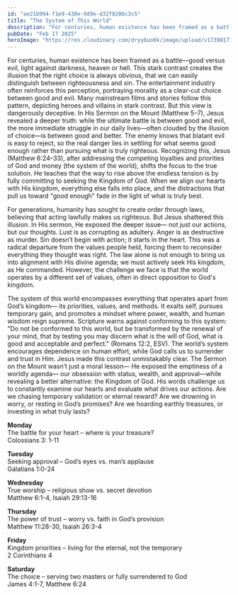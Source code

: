 ```yaml
---
id: "ae21b994-f1e9-430e-9d9e-d32f8206c3c5"
title: "The System of This World"
description: "For centuries, human existence has been framed as a battle—good versus evil, light against darkness, heaven or hell. But this view is dangerously deceptive."
pubDate: "Feb 17 2025"
heroImage: "https://res.cloudinary.com/dryy6uo6k/image/upload/v1739817315/climbing-a-mountain_c7rpex.jpg"
---
```


For centuries, human existence has been framed as a battle—good versus evil, light against darkness, heaven or hell. This stark contrast creates the illusion that the right choice is always obvious, that we can easily distinguish between righteousness and sin. The entertainment industry often reinforces this perception, portraying morality as a clear-cut choice between good and evil. Many mainstream films and stories follow this pattern, depicting heroes and villains in stark contrast. But this view is dangerously deceptive. In His Sermon on the Mount (Matthew 5–7), Jesus revealed a deeper truth: while the ultimate battle is between good and evil, the more immediate struggle in our daily lives—often clouded by the illusion of choice—is between good and better. The enemy knows that blatant evil is easy to reject, so the real danger lies in settling for what seems good enough rather than pursuing what is truly righteous. Recognizing this, Jesus (Matthew 6:24–33), after addressing the competing loyalties and priorities of God and money (the system of the world), shifts the focus to the true solution. He teaches that the way to rise above the endless tension is by fully committing to seeking the Kingdom of God. When we align our hearts with His kingdom, everything else falls into place, and the distractions that pull us toward "good enough" fade in the light of what is truly best.

For generations, humanity has sought to create order through laws, believing that acting lawfully makes us righteous. But Jesus shattered this illusion. In His sermon, He exposed the deeper issue— not just our actions, but our thoughts. Lust is as corrupting as adultery. Anger is as destructive as murder. Sin doesn’t begin with action; it starts in the heart. This was a radical departure from the values people held, forcing them to reconsider everything they thought was right. The law alone is not enough to bring us into alignment with His divine agenda; we must actively seek His kingdom, as He commanded. However, the challenge we face is that the world operates by a different set of values, often in direct opposition to God's kingdom.

The system of this world encompasses everything that operates apart from God’s kingdom— its priorities, values, and methods. It exalts self, pursues temporary gain, and promotes a mindset where power, wealth, and human wisdom reign supreme. Scripture warns against conforming to this system: "Do not be conformed to this world, but be transformed by the renewal of your mind, that by testing you may discern what is the will of God, what is good and acceptable and perfect." (Romans 12:2, ESV). The world’s system encourages dependence on human effort, while God calls us to surrender and trust in Him. Jesus made this contrast unmistakably clear. The Sermon on the Mount wasn’t just a moral lesson— He exposed the emptiness of a worldly agenda— our obsession with status, wealth, and approval—while revealing a better alternative: the Kingdom of God. His words challenge us to constantly examine our hearts and evaluate what drives our actions. Are we chasing temporary validation or eternal reward? Are we drowning in worry, or resting in God’s promises? Are we hoarding earthly treasures, or investing in what truly lasts?

**Monday**<br />
The battle for your heart – where is your treasure?<br />
Colossians 3: 1-11

**Tuesday**<br />
Seeking approval – God’s eyes vs. man’s applause<br />
Galatians 1:0-24

**Wednesday**<br />
True worship – religious show vs. secret devotion<br />
Matthew 6:1-4, Isaiah 29:13-16

**Thursday**<br />
The power of trust – worry vs. faith in God’s provision<br />
Matthew 11:28-30, Isaiah 26:3-4

**Friday**<br />
Kingdom priorities – living for the eternal, not the temporary<br />
2 Corinthians 4

**Saturday**<br />
The choice – serving two masters or fully surrendered to God<br />
James 4:1-7, Matthew 6:24
